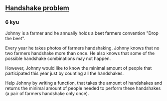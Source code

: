 <h2><a href=https://www.codewars.com/kata/5574835e3e404a0bed00001b/train/sql target="_blank">Handshake problem</a></h2><h3>6 kyu</h3><p>Johnny is a farmer and he annually holds a beet farmers convention "Drop the beet".</p><p>Every year he takes photos of farmers handshaking. Johnny knows that no two farmers handshake more than once. He also knows that some of the possible handshake combinations may not happen.</p><p>However, Johnny would like to know the minimal amount of people that participated this year just by counting all the handshakes.</p><p>Help Johnny by writing a function, that takes the amount of handshakes and returns the minimal amount of people needed to perform these handshakes (a pair of farmers handshake only once).</p>